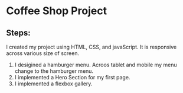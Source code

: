 # Coffee Shop Project

## Steps:
I created my project using HTML, CSS, and javaScript. It is responsive across various size of screen.
1. I desigined a hamburger menu. Acroos tablet and mobile my menu change to the hamburger menu.
2. I implemented a Hero Section for my first page.
3. I implemented a flexbox gallery.
